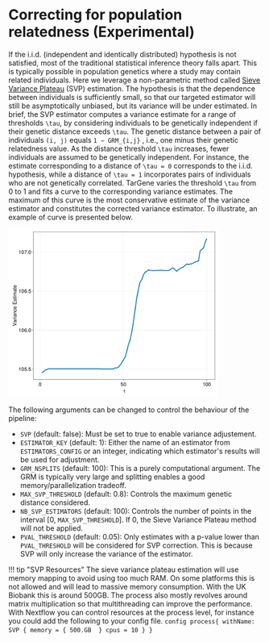# Correcting for population relatedness (Experimental)

If the i.i.d. (independent and identically distributed) hypothesis is not satisfied, most of the traditional statistical inference theory falls apart. This is typically possible in population genetics where a study may contain related individuals. Here we leverage a non-parametric method called [Sieve Variance Plateau](https://biostats.bepress.com/ucbbiostat/paper322/) (SVP) estimation. The hypothesis is that the dependence between individuals is sufficiently small, so that our targeted estimator will still be asymptotically unbiased, but its variance will be under estimated.
In brief, the SVP estimator computes a variance estimate for a range of thresholds ``\tau``, by considering individuals to be genetically independent if their genetic distance exceeds ``\tau``. The genetic distance between a pair of individuals ``(i, j)`` equals ``1 − GRM_{i,j}`` , i.e., one minus their genetic relatedness value. As the distance threshold ``\tau`` increases, fewer individuals are assumed to be genetically independent. For instance, the estimate corresponding to a distance of ``\tau = 0`` corresponds to the i.i.d. hypothesis, while a distance of ``\tau = 1`` incorporates pairs of individuals who are not genetically correlated. TarGene varies the threshold ``\tau`` from 0 to 1 and fits a curve to the corresponding variance estimates. The maximum of this curve is the most conservative estimate of the variance estimator and constitutes the corrected variance estimator. To illustrate, an example of curve is presented below.

![SVP](../assets/svp.png)

The following arguments can be changed to control the behaviour of the pipeline:

- `SVP` (default: false): Must be set to true to enable variance adjustement.
- `ESTIMATOR_KEY` (default: 1): Either the name of an estimator from `ESTIMATORS_CONFIG` or an integer, indicating which estimator's results will be used for adjustment.
- `GRM_NSPLITS` (default: 100): This is a purely computational argument. The GRM is typically very large and splitting enables a good memory/parallelization tradeoff.
- `MAX_SVP_THRESHOLD` (default: 0.8): Controls the maximum genetic distance considered.
- `NB_SVP_ESTIMATORS` (default: 100): Controls the number of points in the interval [0, `MAX_SVP_THRESHOLD`]. If 0, the Sieve Variance Plateau method will not be applied.
- `PVAL_THRESHOLD` (default: 0.05): Only estimates with a p-value lower than `PVAL_THRESHOLD` will be considered for SVP correction. This is because SVP will only increase the variance of the estimator.

!!! tip "SVP Resources"
    The sieve variance plateau estimation will use memory mapping to avoid using too much RAM. On some platforms this is not allowed and will lead to massive memory consumption. With the UK Biobank this is around 500GB. The process also mostly revolves around matrix multiplication so that multithreading can improve the performance. With Nextflow you can control resources at the process level, for instance you could add the following to your config file.
    ```config
    process{
        withName: SVP {
            memory = { 500.GB  }
            cpus = 10
        }
    }
    ```